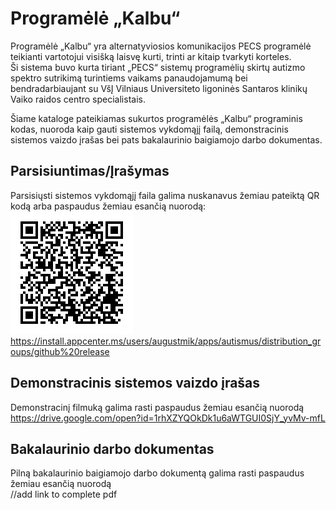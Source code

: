 # Programėlė „Kalbu“

Programėlė „Kalbu“ yra alternatyviosios komunikacijos PECS programėlė teikianti vartotojui visišką laisvę kurti, trinti ar kitaip tvarkyti korteles.  
Ši sistema buvo kurta tiriant „PECS“ sistemų programėlių skirtų autizmo spektro sutrikimą turintiems vaikams panaudojamumą bei bendradarbiaujant su VšĮ Vilniaus Universiteto ligoninės Santaros klinikų Vaiko raidos centro specialistais.  
  
Šiame kataloge pateikiamas sukurtos programėlės „Kalbu“ programinis kodas, nuoroda kaip gauti sistemos vykdomąjį failą, demonstracinis sistemos vaizdo įrašas bei pats bakalaurinio baigiamojo darbo dokumentas.

## Parsisiuntimas/Įrašymas

Parsisiųsti sistemos vykdomąjį faila galima nuskanavus žemiau pateiktą QR kodą arba paspaudus žemiau esančią nuorodą:
![QR Code](/downloadFromAppCenterQRCode.png)  
https://install.appcenter.ms/users/augustmik/apps/autismus/distribution_groups/github%20release

## Demonstracinis sistemos vaizdo įrašas

Demonstracinį filmuką galima rasti paspaudus žemiau esančią nuorodą  
https://drive.google.com/open?id=1rhXZYQOkDk1u6aWTGUI0SjY_yvMv-mfL

## Bakalaurinio darbo dokumentas

Pilną bakalaurinio baigiamojo darbo dokumentą galima rasti paspaudus žemiau esančią nuorodą  
//add link to complete pdf
